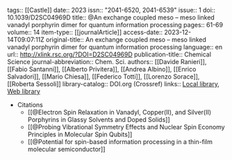 tags:: [[Castle]]
date:: 2023
issn:: "2041-6520, 2041-6539"
issue:: 1
doi:: 10.1039/D2SC04969D
title:: @An exchange coupled meso – meso linked vanadyl porphyrin dimer for quantum information processing
pages:: 61-69
volume:: 14
item-type:: [[journalArticle]]
access-date:: 2023-12-14T09:07:11Z
original-title:: An exchange coupled meso – meso linked vanadyl porphyrin dimer for quantum information processing
language:: en
url:: http://xlink.rsc.org/?DOI=D2SC04969D
publication-title:: Chemical Science
journal-abbreviation:: Chem. Sci.
authors:: [[Davide Ranieri]], [[Fabio Santanni]], [[Alberto Privitera]], [[Andrea Albino]], [[Enrico Salvadori]], [[Mario Chiesa]], [[Federico Totti]], [[Lorenzo Sorace]], [[Roberta Sessoli]]
library-catalog:: DOI.org (Crossref)
links:: [Local library](zotero://select/library/items/KT547IK6), [Web library](https://www.zotero.org/users/9044942/items/KT547IK6)

- Citations
	- [[@Electron Spin Relaxation in Vanadyl, Copper(II), and Silver(II) Porphyrins in Glassy Solvents and Doped Solids]]
	- [[@Probing Vibrational Symmetry Effects and Nuclear Spin Economy Principles in Molecular Spin Qubits]]
	- [[@Potential for spin-based information processing in a thin-film molecular semiconductor]]